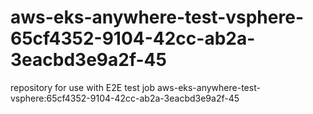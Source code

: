 # aws-eks-anywhere-test-vsphere-65cf4352-9104-42cc-ab2a-3eacbd3e9a2f-45
repository for use with E2E test job aws-eks-anywhere-test-vsphere:65cf4352-9104-42cc-ab2a-3eacbd3e9a2f-45
